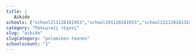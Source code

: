 ```yaml
---
title: |
   Aikido
schools: ["school211120181953","school191120181953","school221120181324","school261120182344","school161120181617","school221120181646","school131120182203","school171120181324","school191120180056","school211120181646","school191120180822","school191120180724","school251120180515","school211120182120","school191120182036","school021220182008","school201120180612","school181120180500","school191120181003","school161120181003","school191120181841","school231120180446","school201120182105","school201120182217","school231120181451","school221120181700","school251120180334","school151120181212","school221120181256","school231120180110","school181120181812","school201120181534","school131120181129","school201120181324","school191120182105","school251120180544","school171120180012","school211120180641","school211120181534","school251120180348","school221120180027","school221120182051","school221120181339","school231120182217","school241120180656","school191120180934","school251120181856","school201120180041","school221120181436","school241120180627"]
category: "Πολεμικές τέχνες"
slug: "aikido"
slugCategory: "polemikes-texnes"
schoolscount: "1"
---
```


